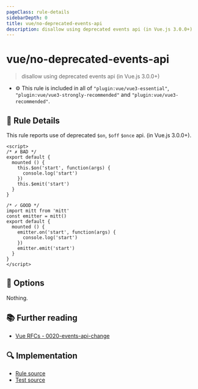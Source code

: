 ```yaml
---
pageClass: rule-details
sidebarDepth: 0
title: vue/no-deprecated-events-api
description: disallow using deprecated events api (in Vue.js 3.0.0+)
---
```

# vue/no-deprecated-events-api
> disallow using deprecated events api (in Vue.js 3.0.0+)

- :gear: This rule is included in all of `"plugin:vue/vue3-essential"`, `"plugin:vue/vue3-strongly-recommended"` and `"plugin:vue/vue3-recommended"`.

## :book: Rule Details

This rule reports use of deprecated `$on`, `$off` `$once` api. (in Vue.js 3.0.0+).

<eslint-code-block :rules="{'vue/no-deprecated-events-api': ['error']}">

```vue
<script>
/* ✗ BAD */
export default {
  mounted () {
    this.$on('start', function(args) {
      console.log('start')
    })
    this.$emit('start')
  }
}

/* ✓ GOOD */
import mitt from 'mitt'
const emitter = mitt()
export default {
  mounted () {
    emitter.on('start', function(args) {
      console.log('start')
    })
    emitter.emit('start')
  }
}
</script>
```

</eslint-code-block>

## :wrench: Options

Nothing.

## :books: Further reading

- [Vue RFCs - 0020-events-api-change](https://github.com/vuejs/rfcs/blob/master/active-rfcs/0020-events-api-change.md)

## :mag: Implementation

- [Rule source](https://github.com/vuejs/eslint-plugin-vue/blob/master/lib/rules/no-deprecated-events-api.js)
- [Test source](https://github.com/vuejs/eslint-plugin-vue/blob/master/tests/lib/rules/no-deprecated-events-api.js)
